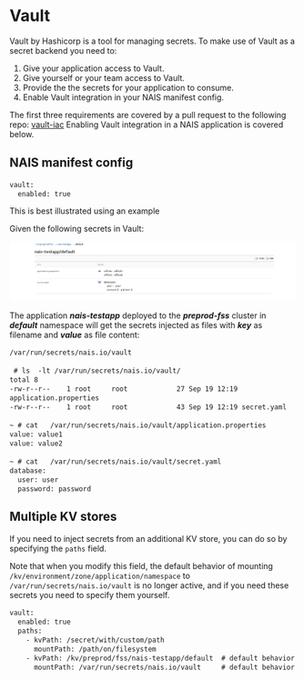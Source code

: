 Vault
=======

Vault by Hashicorp is a tool for managing secrets. 
To make use of Vault as a secret backend you need to:

1. Give your application access to Vault.
2. Give yourself or your team access to Vault.
3. Provide the the secrets for your application to consume.
4. Enable Vault integration in your NAIS manifest config. 

The first three requirements are covered by a pull request to the following repo: [vault-iac](https://github.com/navikt/vault-iac/tree/master/terraform)
Enabling Vault integration in a NAIS application is covered below.

## NAIS manifest config

```
vault:
  enabled: true
```

This is best illustrated using an example

Given the following secrets in Vault:

![example](../_media/vault.jpg)

The application ***nais-testapp*** deployed to the ***preprod-fss*** cluster in ***default*** namespace will get the secrets
injected as files with ***key*** as filename and ***value*** as file content:

```
/var/run/secrets/nais.io/vault

 # ls  -lt /var/run/secrets/nais.io/vault/
total 8
-rw-r--r--    1 root     root            27 Sep 19 12:19 application.properties
-rw-r--r--    1 root     root            43 Sep 19 12:19 secret.yaml

~ # cat   /var/run/secrets/nais.io/vault/application.properties 
value: value1
value: value2

~ # cat   /var/run/secrets/nais.io/vault/secret.yaml 
database:
  user: user
  password: password

```

## Multiple KV stores

If you need to inject secrets from an additional KV store, you can do so by specifying the `paths` field.

Note that when you modify this field, the default behavior of mounting
`/kv/environment/zone/application/namespace` to `/var/run/secrets/nais.io/vault`
is no longer active, and if you need these secrets you need to specify them yourself.

```
vault:
  enabled: true
  paths:
    - kvPath: /secret/with/custom/path
      mountPath: /path/on/filesystem
    - kvPath: /kv/preprod/fss/nais-testapp/default  # default behavior
      mountPath: /var/run/secrets/nais.io/vault     # default behavior
```
